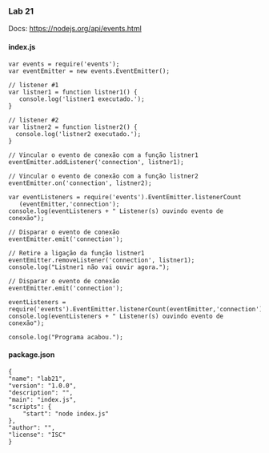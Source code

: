 ### <i class="icon-file"></i>Lab 21

Docs:
https://nodejs.org/api/events.html


#### <i class="icon-hdd"></i>  index.js

    var events = require('events');
    var eventEmitter = new events.EventEmitter();

    // listener #1
    var listner1 = function listner1() {
       console.log('listner1 executado.');
    }

    // listener #2
    var listner2 = function listner2() {
      console.log('listner2 executado.');
    }

    // Vincular o evento de conexão com a função listner1
    eventEmitter.addListener('connection', listner1);

    // Vincular o evento de conexão com a função listner2
    eventEmitter.on('connection', listner2);

    var eventListeners = require('events').EventEmitter.listenerCount
       (eventEmitter,'connection');
    console.log(eventListeners + " Listener(s) ouvindo evento de conexão");

    // Disparar o evento de conexão
    eventEmitter.emit('connection');

    // Retire a ligação da função listner1
    eventEmitter.removeListener('connection', listner1);
    console.log("Listner1 não vai ouvir agora.");

    // Disparar o evento de conexão
    eventEmitter.emit('connection');

    eventListeners = require('events').EventEmitter.listenerCount(eventEmitter,'connection');
    console.log(eventListeners + " Listener(s) ouvindo evento de conexão");

    console.log("Programa acabou.");


#### <i class="icon-hdd"></i>  package.json

    {
    "name": "lab21",
    "version": "1.0.0",
    "description": "",
    "main": "index.js",
    "scripts": {
        "start": "node index.js"
    },
    "author": "",
    "license": "ISC"
    }
  











